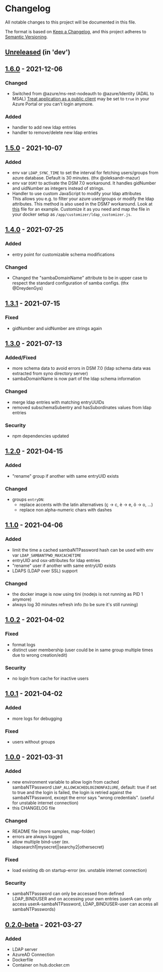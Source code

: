 # Changelog
All notable changes to this project will be documented in this file.

The format is based on [Keep a Changelog](https://keepachangelog.com/en/1.0.0/),
and this project adheres to [Semantic Versioning](https://semver.org/spec/v2.0.0.html).

## [Unreleased] (in 'dev')

## [1.6.0] - 2021-12-06
### Changed
- Switched from @azure/ms-rest-nodeauth to @azure/Identity (ADAL to MSAL)
[Treat application as a public client](https://github.com/AzureAD/microsoft-authentication-library-for-dotnet/wiki/Username-Password-Authentication#application-registration) may be set to `true` in your Azure Portal or you can't login anymore.
### Added
- handler to add new ldap entries
- handler to remove/delete new ldap entries


## [1.5.0] - 2021-10-07
### Added
- env var `LDAP_SYNC_TIME` to set the interval for fetching users/groups from azure database. Default is 30 minutes. (thx @oleksandr-mazur)
- env var `DSM7` to activate the DSM 7.0 workaround. It handles gidNumber and uidNumber as integers instead of strings.
- Handler to use custom JavaScript to modify your ldap attributes  
This allows you e.g. to filter your azure user/groups or modify the ldap attributes. This method is also used in the DSM7 workaround.
Look at [this](./customizer/customizer_DSM7_IDs_string2int.js) file for an example. Customize it as you need and map the file in your docker setup as `/app/customizer/ldap_customizer.js`.

## [1.4.0] - 2021-07-25
### Added
- entry point for customizable schema modifications

### Changed
- Changed the "sambaDomainName" attribute to be in upper case to respect the standard configuration of samba configs. (thx @DreydenGys)

## [1.3.1] - 2021-07-15
### Fixed
- gidNumber and uidNumber are strings again

## [1.3.0] - 2021-07-13
### Added/Fixed
- more schema data to avoid errors in DSM 7.0
  (ldap schema data was extracted from syno directory server)
- sambaDomainName is now part of the ldap schema information

### Changed
- merge ldap entries with matching entryUUIDs
- removed subschemaSubentry and hasSubordinates values from ldap entries

### Security
- npm dependencies updated


## [1.2.0] - 2021-04-15
### Added
- "rename" group if another with same entryUID exists

### Changed
- groups `entryDN`:
  - replace accents with the latin alternatives
   (ç -> c, è -> e, ö -> o, ...)
  - replace non alpha-numeric chars with dashes



## [1.1.0] - 2021-04-06

### Added
- limit the time a cached sambaNTPassword hash can be used with env var `LDAP_SAMBANTPWD_MAXCACHETIME`
- entryUID and osx-attributes for ldap entries
- "rename" user if another with same entryUID exists
- LDAPS (LDAP over SSL) support

### Changed
- the docker image is now using tini (nodejs is not running as PID 1 anymore)
- always log 30 minutes refresh info (to be sure it's still running)


## [1.0.2] - 2021-04-02

### Fixed
- format logs
- distinct user membership (user could be in same group multiple times due to wrong creation/edit)

### Security
- no login from cache for inactive users



## [1.0.1] - 2021-04-02
### Added
- more logs for debugging

### Fixed
- users without groups



## [1.0.0] - 2021-03-31
### Added
- new environment variable to allow login from cached sambaNTPassword
`LDAP_ALLOWCACHEDLOGINONFAILURE`, default: true
if set to true and the login is failed, the login is retried against the sambaNTPassword, except the error says "wrong credentials".
(useful for unstable internet connection)
- this CHANGELOG file

### Changed
- README file (more samples, map-folder)
- errors are always logged
- allow multiple bind-user (ex. ldapsearch1|mysecret||searchy2|othersecret)

### Fixed
- load existing db on startup-error (ex. unstable internet connection)

### Security
- sambaNTPassword can only be accessed from defined LDAP_BINDUSER and on accessing your own entries (userA can only access userA-sambaNTPassword, LDAP_BINDUSER-user can access all sambaNTPasswords)



## [0.2.0-beta] - 2021-03-27
### Added
- LDAP server
- AzureAD Connection
- Dockerfile
- Container on hub.docker.cm


[Unreleased]: https://github.com/ahaenggli/AzureAD-LDAP-wrapper/projects/1
[1.6.0]: https://github.com/ahaenggli/AzureAD-LDAP-wrapper/releases/tag/v1.6.0
[1.5.0]: https://github.com/ahaenggli/AzureAD-LDAP-wrapper/releases/tag/v1.5.0
[1.4.0]: https://github.com/ahaenggli/AzureAD-LDAP-wrapper/releases/tag/v1.4.0
[1.3.1]: https://github.com/ahaenggli/AzureAD-LDAP-wrapper/releases/tag/v1.3.1
[1.3.0]: https://github.com/ahaenggli/AzureAD-LDAP-wrapper/releases/tag/v1.3.0
[1.2.0]: https://github.com/ahaenggli/AzureAD-LDAP-wrapper/releases/tag/v1.2.0
[1.1.0]: https://github.com/ahaenggli/AzureAD-LDAP-wrapper/releases/tag/v1.1.0
[1.0.2]: https://github.com/ahaenggli/AzureAD-LDAP-wrapper/releases/tag/v1.0.2
[1.0.1]: https://github.com/ahaenggli/AzureAD-LDAP-wrapper/releases/tag/v1.0.1
[1.0.0]: https://github.com/ahaenggli/AzureAD-LDAP-wrapper/releases/tag/v1.0.0
[0.2.0-beta]: https://github.com/ahaenggli/AzureAD-LDAP-wrapper/releases/tag/v0.2.0-beta